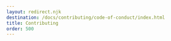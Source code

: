 ```yaml
---
layout: redirect.njk
destination: /docs/contributing/code-of-conduct/index.html
title: Contributing
order: 500
---
```

